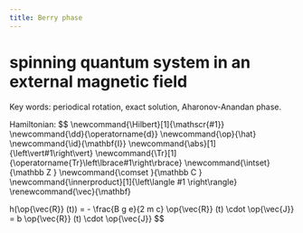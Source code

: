 ```yaml
---
title: Berry phase
---
```




# spinning quantum system in an external magnetic field

Key words: periodical rotation, exact solution, Aharonov-Anandan phase. 

Hamiltonian: 
$$
\newcommand{\Hilbert}[1]{\mathscr{#1}}
\newcommand{\dd}{\operatorname{d}}
\newcommand{\op}{\hat}
\newcommand{\id}{\mathbf{I}}
\newcommand{\abs}[1]{\left\vert#1\right\vert}
\newcommand{\Tr}[1]{\operatorname{Tr}\left\lbrace#1\right\rbrace}
\newcommand{\intset}{\mathbb Z }
\newcommand{\comset }{\mathbb C }
\newcommand{\innerproduct}[1]{\left\langle #1 \right\rangle}
\renewcommand{\vec}{\mathbf}

h(\op{\vec{R}} (t)) = - \frac{B g e}{2 m c} \op{\vec{R}} (t) \cdot \op{\vec{J}} = b \op{\vec{R}} (t) \cdot \op{\vec{J}}
$$


